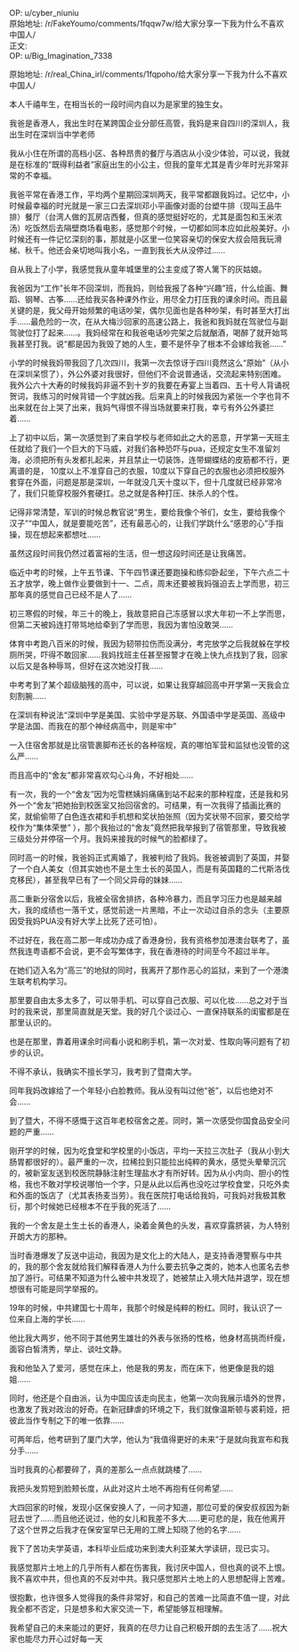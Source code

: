 
OP: u/cyber_niuniu  
原始地址: /r/FakeYoumo/comments/1fqqw7w/给大家分享一下我为什么不喜欢中国人/  
正文:  
OP: u/Big_Imagination_7338  

 原始地址: /r/real_China_irl/comments/1fqpoho/给大家分享一下我为什么不喜欢中国人/  

本人千禧年生，在相当长的一段时间内自以为是家里的独生女。

我爸是香港人，我出生时在某跨国企业分部任高管，我妈是来自四川的深圳人，我出生时在深圳当中学老师

我从小住在所谓的高档小区、各种昂贵的餐厅与酒店从小没少体验，可以说，我就是在标准的“既得利益者”家庭出生的小公主，但我的童年尤其是青少年时光非常非常的不幸福。

我爸平常在香港工作，平均两个星期回深圳两天，我平常都跟我妈过。记忆中，小时候最幸福的时光就是一家三口去深圳邓小平画像对面的台塑牛排（现叫王品牛排）餐厅（台湾人做的瓦房店西餐，但真的感觉挺好吃的，尤其是面包和玉米浓汤）吃饭然后去隔壁商场看电影，感觉那个时候，一切都如同本应如此般美好。小时候还有一件记忆深刻的事，那就是小区里一位笑容亲切的保安大叔会陪我玩滑梯、秋千。他还会亲切地叫我小名，一直到我长大从没停过……

自从我上了小学，我感觉我从童年城堡里的公主变成了寄人篱下的灰姑娘。

我爸因为“工作”长年不回深圳，而我妈，则给我报了各种“兴趣”班，什么绘画、舞蹈、钢琴、古筝……还给我买各种课外作业，用尽全力打压我的课余时间。而且最关键的是，我父母开始频繁的电话吵架，偶尔见面也是各种吵架，有时甚至大打出手……最危险的一次，在从大梅沙回家的高速公路上，我爸和我妈就在驾驶位与副驾驶位打了起来……。我妈经常在和我爸电话吵完架之后就酗酒，喝醉了就开始骂我甚至打我。说“都是因为我毁了她的人生，要不是怀孕了根本不会嫁给我爸……”

小学的时候我妈带我回了几次四川，我第一次去惊讶于四川竟然这么“原始”（从小在深圳呆惯了），外公外婆对我很好，但他们不会说普通话，交流起来特别困难。我外公六十大寿的时候我妈非逼不到十岁的我要在寿宴上当着四、五十号人背诵祝贺词，我练习的时候背错一个字就凶我。后来真上的时候我因为紧张一个字也背不出来就在台上哭了出来，我妈气得恨不得当场就要来打我，幸亏有外公外婆拦着……

上了初中以后，第一次感觉到了来自学校与老师如此之大的恶意，开学第一天班主任就给了我们一个巨大的下马威，对我们各种恐吓与pua，还规定女生不准留刘海，必须把所有头发都扎起来，并且禁止一切装饰，连带蝴蝶结的皮筋都不行，更离谱的是， 10度以上不准穿自己的衣服，10度以下穿自己的衣服也必须把校服外套穿在外面，问题是那是深圳，一年就没几天十度以下，但十几度就已经非常冷了，我们只能穿校服外套硬扛。总之就是各种打压、抹杀人的个性。

记得非常清楚，军训的时候总教官说“男生，要给我像个爷们，女生，要给我像个汉子”“中国人，就是要能吃苦”，还有最恶心的，让我们学跳什么“感恩的心”手指操，现在想起来都想吐……

虽然这段时间我仍然过着富裕的生活，但一想这段时间还是让我痛苦。

临近中考的时候，上午五节课、下午四节课还要跑操和练仰卧起坐，下午六点二十五才放学，晚上做作业要做到十一、二点，周末还要被我妈强迫去上学而思，初三那年真的感觉自己已经不是人了……

初三寒假的时候，年三十的晚上，我故意把自己冻感冒以求大年初一不上学而思，但第二天被妈连打带骂地给牵到了学而思，我因为害怕没敢哭……

体育中考跑八百米的时候，我因为韧带拉伤而没满分，考完放学之后我就躲在学校厕所哭，吓得不敢回家……我妈找班主任甚至报警才在晚上快九点找到了我，回家以后又是各种辱骂，但好在这次她没打我……

中考考到了某个超级脑残的高中，可以说，如果让我穿越回高中开学第一天我会立刻割腕……

在深圳有种说法“深圳中学是美国、实验中学是苏联、外国语中学是英国、高级中学是法国、而我在的那个神经病高中，则是牢中”

一入住宿舍那就是比宿管裹脚布还长的各种宿规，真的哪怕军营和监狱也没管的这么严……

而且高中的“舍友”都非常喜欢勾心斗角，不好相处……

有一次，我的一个“舍友”因为吃雪糕姨妈痛痛到站不起来的那种程度，还是我和另外一个“舍友”把她抬到校医室又抬回宿舍的。可结果，有一次我得了插画比赛的奖，就偷偷带了白色连衣裙和手机想和奖状拍张照（因为奖状带不回家，要交给学校作为“集体荣誉” ），那个我抬过的“舍友”竟然把我举报到了宿管那里，导致我被三级处分并停宿一个月。我妈来接我的时候气的脸都绿了。

同时高一的时候，我爸妈正式离婚了，我被判给了我妈。我爸被调到了英国，并娶了一个白人美女（但其实她也不是土生土长的英国人，而是有英国籍的二代斯洛伐克移民），甚至我早已有了一个同父异母的妹妹……

高二重新分宿舍以后，我被全宿舍排挤，各种冷暴力，而且学习压力也是越来越大，我的成绩也一落千丈，感觉前途一片黑暗，不止一次动过自杀的念头（主要原因受我妈PUA没有好大学上比死了还可怕）。

不过好在，我在高二那一年成功办成了香港身份，我有资格参加港澳台联考了，虽然我连粤语都不会说，更不会写繁体字，我在香港待的时间至今不超过半年。

在她们迈入名为“高三”的地狱的同时，我离开了那作恶心的监狱，来到了一个港澳生联考机构学习。

那里要自由太多太多了，可以带手机、可以穿自己衣服、可以化妆……总之对于当时的我来说，那里简直就是天堂。我的好几个谈过心、一直保持联系的闺蜜都是在那里认识的。

也是在那里，靠着用课余时间看小说和刷手机，第一次对爱、性取向等问题有了初步的认识。

不得不承认，我确实不擅长学习，我考到了暨南大学。

同年我妈改嫁给了一个年轻小白脸教师。我从没有叫过他“爸”，以后也绝对不会……

到了暨大，不得不感慨于这百年老校宿舍之差。同时，第一次感受你国食品安全问题的严重……

刚开学的时候，因为吃食堂和学校里的小饭店，平均一天拉三次肚子（我从小到大肠胃都很好的）。最严重的一次，拉稀拉到只能拉出纯粹的黄水，感觉头晕晕沉沉的，被新室友送到校医院静脉注射生理盐水才有所好转。因为从小内向、胆小的性格，我也不敢对学校说哪怕一个字，只是从此以后再也没吃过学校食堂，只吃外卖和外面的饭店了（尤其表扬麦当劳）。我在医院打电话给我妈，可我妈对我极其敷衍，那个时候她已经根本不在乎我的死活了……

我的一个舍友是土生土长的香港人，染着金黄色的头发，喜欢穿露脐装，为人特别开朗大方的那种。

当时香港爆发了反送中运动，我因为是文化上的大陆人，是支持香港警察与中共的，我的那个舍友就给我们解释香港人为什么要去抗争之类的，她本人也匿名去参加了游行。可结果不知道为什么被中共发现了，她被禁止入境大陆并退学，现在想想很有可能是同学举报的。

19年的时候，中共建国七十周年，我那个时候是纯粹的粉红。同时，我认识了一位来自上海的学长……

他比我大两岁，他不同于其他男生雄壮的外表与张扬的性格，他身材高挑而纤瘦，面容白皙清秀，举止、谈吐文静。

我和他坠入了爱河，感觉在床上，他是我的男友，而在床下，他更像是我的姐姐……

同时，他还是个自由派，认为中国应该走向民主，他第一次向我展示墙外的世界，也激发了我对政治的好奇。在新冠肆虐的环境之下，我们就像温斯顿与裘莉娅，把彼此当作专制之下的唯一依靠……

可两年后，他考研到了厦门大学，他认为“我值得更好的未来”于是就向我宣布和我分手……

当时我真的心都要碎了，真的差那么一点点就跳楼了……

我把头发剪短到脸颊长度，从此对这片土地不再抱有任何希望……

大四回家的时候，发现小区保安换人了，一问才知道，那位可爱的保安叔叔因为新冠去世了……而且他还说过，他的女儿和我差不多大……更可悲的是，我在他离开了这个世界之后我才在保安室早已无用的工牌上知晓了他的名字……

我下了苦功夫学英语，本科毕业后成功来到澳大利亚某大学读研，现已实习。

我感觉那片土地上的几乎所有人都在伤害我，我讨厌中国人，但也真的说不上恨。我不喜欢中共，但也真的不反对中共。我只感觉那片土地上的人思想配得上苦难。

很抱歉，也许很多人觉得我的条件非常好，和自己的苦难一比简直不值一提，对此我全都不否定，只是想多和大家交流一下，希望能够互相理解。

我希望自己的未来能过的更好，我真的在尽力让自己积极开朗的去生活了……祝大家也能尽力开心过好每一天
